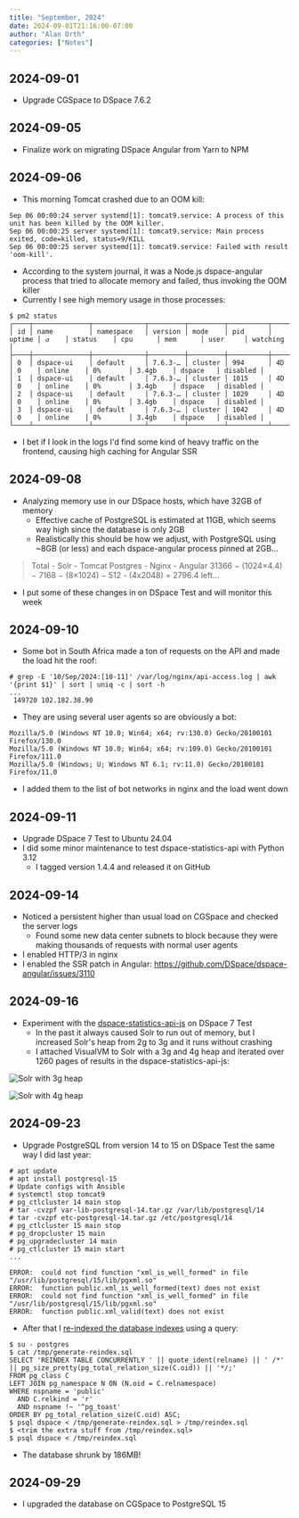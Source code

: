 ```yaml
---
title: "September, 2024"
date: 2024-09-01T21:16:00-07:00
author: "Alan Orth"
categories: ["Notes"]
---
```


## 2024-09-01

- Upgrade CGSpace to DSpace 7.6.2

<!--more-->

## 2024-09-05

- Finalize work on migrating DSpace Angular from Yarn to NPM

## 2024-09-06

- This morning Tomcat crashed due to an OOM kill:

```
Sep 06 00:00:24 server systemd[1]: tomcat9.service: A process of this unit has been killed by the OOM killer.
Sep 06 00:00:25 server systemd[1]: tomcat9.service: Main process exited, code=killed, status=9/KILL
Sep 06 00:00:25 server systemd[1]: tomcat9.service: Failed with result 'oom-kill'.
```

- According to the system journal, it was a Node.js dspace-angular process that tried to allocate memory and failed, thus invoking the OOM killer
- Currently I see high memory usage in those processes:

```console
$ pm2 status
┌────┬──────────────┬─────────────┬─────────┬─────────┬──────────┬────────┬──────┬───────────┬──────────┬──────────┬──────────┬──────────┐
│ id │ name         │ namespace   │ version │ mode    │ pid      │ uptime │ ↺    │ status    │ cpu      │ mem      │ user     │ watching │
├────┼──────────────┼─────────────┼─────────┼─────────┼──────────┼────────┼──────┼───────────┼──────────┼──────────┼──────────┼──────────┤
│ 0  │ dspace-ui    │ default     │ 7.6.3-… │ cluster │ 994      │ 4D     │ 0    │ online    │ 0%       │ 3.4gb    │ dspace   │ disabled │
│ 1  │ dspace-ui    │ default     │ 7.6.3-… │ cluster │ 1015     │ 4D     │ 0    │ online    │ 0%       │ 3.4gb    │ dspace   │ disabled │
│ 2  │ dspace-ui    │ default     │ 7.6.3-… │ cluster │ 1029     │ 4D     │ 0    │ online    │ 0%       │ 3.4gb    │ dspace   │ disabled │
│ 3  │ dspace-ui    │ default     │ 7.6.3-… │ cluster │ 1042     │ 4D     │ 0    │ online    │ 0%       │ 3.4gb    │ dspace   │ disabled │
└────┴──────────────┴─────────────┴─────────┴─────────┴──────────┴────────┴──────┴───────────┴──────────┴──────────┴──────────┴──────────┘
```

- I bet if I look in the logs I'd find some kind of heavy traffic on the frontend, causing high caching for Angular SSR

## 2024-09-08

- Analyzing memory use in our DSpace hosts, which have 32GB of memory
  - Effective cache of PostgreSQL is estimated at 11GB, which seems way high since the database is only 2GB
  - Realistically this should be how we adjust, with PostgreSQL using ~8GB (or less) and each dspace-angular process pinned at 2GB...

> Total - Solr       - Tomcat   Postgres  - Nginx - Angular
> 31366 − (1024×4.4) − 7168   − (8×1024)  − 512   - (4x2048) = 2796.4 left...

- I put some of these changes in on DSpace Test and will monitor this week

## 2024-09-10

- Some bot in South Africa made a ton of requests on the API and made the load hit the roof:

```
# grep -E '10/Sep/2024:[10-11]' /var/log/nginx/api-access.log | awk '{print $1}' | sort | uniq -c | sort -h
...
 149720 102.182.38.90
```

- They are using several user agents so are obviously a bot:

```
Mozilla/5.0 (Windows NT 10.0; Win64; x64; rv:130.0) Gecko/20100101 Firefox/130.0
Mozilla/5.0 (Windows NT 10.0; Win64; x64; rv:109.0) Gecko/20100101 Firefox/111.0
Mozilla/5.0 (Windows; U; Windows NT 6.1; rv:11.0) Gecko/20100101 Firefox/11.0
```

- I added them to the list of bot networks in nginx and the load went down

## 2024-09-11

- Upgrade DSpace 7 Test to Ubuntu 24.04
- I did some minor maintenance to test dspace-statistics-api with Python 3.12
  - I tagged version 1.4.4 and released it on GitHub

## 2024-09-14

- Noticed a persistent higher than usual load on CGSpace and checked the server logs
  - Found some new data center subnets to block because they were making thousands of requests with normal user agents
- I enabled HTTP/3 in nginx
- I enabled the SSR patch in Angular: https://github.com/DSpace/dspace-angular/issues/3110

## 2024-09-16

- Experiment with the [dspace-statistics-api-js](https://github.com/codeobia/dspace-statistics-api-js) on DSpace 7 Test
  - In the past it always caused Solr to run out of memory, but I increased Solr's heap from 2g to 3g and it runs without crashing
  - I attached VisualVM to Solr with a 3g and 4g heap and iterated over 1260 pages of results in the dspace-statistics-api-js:

![Solr with 3g heap](/cgspace-notes/2024/09/2024-09-16-Solr-3g-heap.png)

![Solr with 4g heap](/cgspace-notes/2024/09/2024-09-16-Solr-4g-heap.png)

## 2024-09-23

- Upgrade PostgreSQL from version 14 to 15 on DSpace Test the same way I did last year:

```console
# apt update
# apt install postgresql-15
# Update configs with Ansible
# systemctl stop tomcat9
# pg_ctlcluster 14 main stop
# tar -cvzpf var-lib-postgresql-14.tar.gz /var/lib/postgresql/14
# tar -cvzpf etc-postgresql-14.tar.gz /etc/postgresql/14
# pg_ctlcluster 15 main stop
# pg_dropcluster 15 main
# pg_upgradecluster 14 main
# pg_ctlcluster 15 main start
...

ERROR:  could not find function "xml_is_well_formed" in file "/usr/lib/postgresql/15/lib/pgxml.so"
ERROR:  function public.xml_is_well_formed(text) does not exist
ERROR:  could not find function "xml_is_well_formed" in file "/usr/lib/postgresql/15/lib/pgxml.so"
ERROR:  function public.xml_valid(text) does not exist
```


- After that I [re-indexed the database indexes](https://adamj.eu/tech/2021/04/13/reindexing-all-tables-after-upgrading-to-postgresql-13/) using a query:

```console
$ su - postgres
$ cat /tmp/generate-reindex.sql
SELECT 'REINDEX TABLE CONCURRENTLY ' || quote_ident(relname) || ' /*' || pg_size_pretty(pg_total_relation_size(C.oid)) || '*/;'
FROM pg_class C
LEFT JOIN pg_namespace N ON (N.oid = C.relnamespace)
WHERE nspname = 'public'
  AND C.relkind = 'r'
  AND nspname !~ '^pg_toast'
ORDER BY pg_total_relation_size(C.oid) ASC;
$ psql dspace < /tmp/generate-reindex.sql > /tmp/reindex.sql
$ <trim the extra stuff from /tmp/reindex.sql>
$ psql dspace < /tmp/reindex.sql
```

- The database shrunk by 186MB!

## 2024-09-29

- I upgraded the database on CGSpace to PostgreSQL 15

<!-- vim: set sw=2 ts=2: -->
